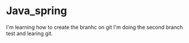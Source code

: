 # Java_spring
I'm learning how to create the branhc on git
I'm doing the second branch test and learing git.
